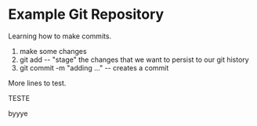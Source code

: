 # Example Git Repository

Learning how to make commits.

1. make some changes
2. git add -- "stage" the changes that we want to persist to our git history
3. git commit -m "adding ..." -- creates a commit

More lines to test.

TESTE

byyye
